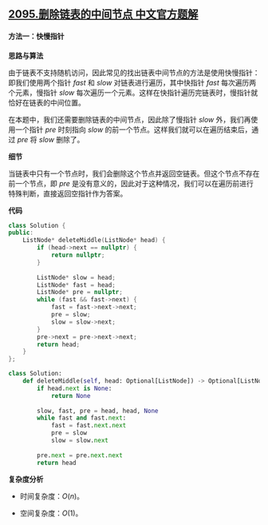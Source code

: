 ## [2095.删除链表的中间节点 中文官方题解](https://leetcode.cn/problems/delete-the-middle-node-of-a-linked-list/solutions/100000/shan-chu-lian-biao-de-zhong-jian-jie-dia-yvv7)

#### 方法一：快慢指针

**思路与算法**

由于链表不支持随机访问，因此常见的找出链表中间节点的方法是使用快慢指针：即我们使用两个指针 $\textit{fast}$ 和 $\textit{slow}$ 对链表进行遍历，其中快指针 $\textit{fast}$ 每次遍历两个元素，慢指针 $\textit{slow}$ 每次遍历一个元素。这样在快指针遍历完链表时，慢指针就恰好在链表的中间位置。

在本题中，我们还需要删除链表的中间节点，因此除了慢指针 $\textit{slow}$ 外，我们再使用一个指针 $\textit{pre}$ 时刻指向 $\textit{slow}$ 的前一个节点。这样我们就可以在遍历结束后，通过 $\textit{pre}$ 将 $\textit{slow}$ 删除了。

**细节**

当链表中只有一个节点时，我们会删除这个节点并返回空链表。但这个节点不存在前一个节点，即 $\textit{pre}$ 是没有意义的，因此对于这种情况，我们可以在遍历前进行特殊判断，直接返回空指针作为答案。

**代码**

```C++ [sol1-C++]
class Solution {
public:
    ListNode* deleteMiddle(ListNode* head) {
        if (head->next == nullptr) {
            return nullptr;
        }
        
        ListNode* slow = head;
        ListNode* fast = head;
        ListNode* pre = nullptr;
        while (fast && fast->next) {
            fast = fast->next->next;
            pre = slow;
            slow = slow->next;
        }
        pre->next = pre->next->next;
        return head;
    }
};
```

```Python [sol1-Python3]
class Solution:
    def deleteMiddle(self, head: Optional[ListNode]) -> Optional[ListNode]:
        if head.next is None:
            return None
        
        slow, fast, pre = head, head, None
        while fast and fast.next:
            fast = fast.next.next
            pre = slow
            slow = slow.next
        
        pre.next = pre.next.next
        return head
```

**复杂度分析**

- 时间复杂度：$O(n)$。

- 空间复杂度：$O(1)$。